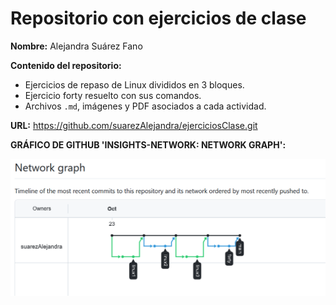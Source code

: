 # Repositorio con ejercicios de clase
**Nombre:** Alejandra Suárez Fano

**Contenido del repositorio:**

- Ejercicios de repaso de Linux divididos en 3 bloques.
- Ejercicio forty resuelto con sus comandos.
- Archivos `.md`, imágenes y PDF asociados a cada actividad.

**URL:** https://github.com/suarezAlejandra/ejerciciosClase.git

**GRÁFICO DE GITHUB 'INSIGHTS-NETWORK: NETWORK GRAPH':**

![image-20251023183105969](./README.assets/image-20251023183105969.png)

